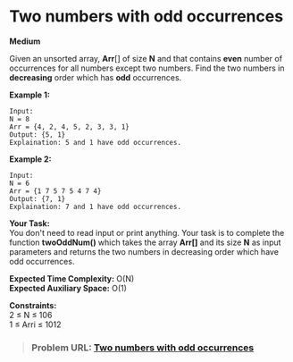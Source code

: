 # Two numbers with odd occurrences

**Medium**

Given an unsorted array, **Arr**\[\] of size **N** and that contains **even** number of occurrences for all numbers except two numbers. Find the two numbers in **decreasing** order which has **odd** occurrences.  
  
**Example 1:**

```
Input:
N = 8
Arr = {4, 2, 4, 5, 2, 3, 3, 1}
Output: {5, 1} 
Explaination: 5 and 1 have odd occurrences.
```

  
**Example 2:**

```
Input:
N = 6
Arr = {1 7 5 7 5 4 7 4}
Output: {7, 1}
Explaination: 7 and 1 have odd occurrences.
```

  
**Your Task:**  
You don't need to read input or print anything. Your task is to complete the function **twoOddNum()** which takes the array **Arr\[\]** and its size **N** as input parameters and returns the two numbers in decreasing order which have odd occurrences.

  
**Expected Time Complexity:** O(N)  
**Expected Auxiliary Space:** O(1)

  
**Constraints:**  
2 ≤ N ≤ 106  
1 ≤ Arri ≤ 1012

> ### Problem URL: **[Two numbers with odd occurrences](https://practice.geeksforgeeks.org/problems/two-numbers-with-odd-occurrences5846/1)**